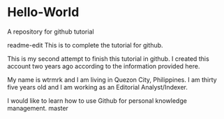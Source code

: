 # Hello-World
A repository for github tutorial

readme-edit
This is to complete the tutorial for github.


This is my second attempt to finish this tutorial in github. I created this account two years ago according to the information provided here. 

My name is wtrmrk and I am living in Quezon City, Philippines. I am thirty five years old and I am working as an Editorial Analyst/Indexer. 

I would like to learn how to use Github for personal knowledge management.
master
